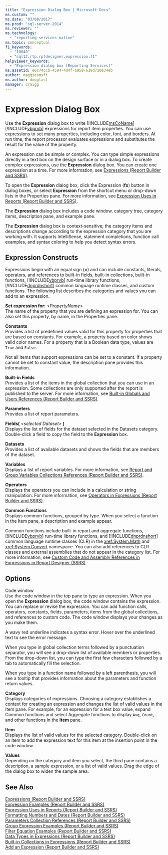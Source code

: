 ```yaml
---
title: "Expression Dialog Box | Microsoft Docs"
ms.custom: ""
ms.date: "03/08/2017"
ms.prod: "sql-server-2014"
ms.reviewer: ""
ms.technology: 
  - "reporting-services-native"
ms.topic: conceptual
f1_keywords: 
  - "10040"
  - "sql12.rtp.rptdesigner.expression.f1"
helpviewer_keywords: 
  - "Expression dialog box [Reporting Services]"
ms.assetid: e6c74ccb-4594-4d4f-b958-618d710e34eb
author: maggiesmsft
ms.author: douglasl
manager: craigg
---
```

# Expression Dialog Box
  Use the **Expression** dialog box to write [!INCLUDE[msCoName](../includes/msconame-md.md)] [!INCLUDE[vbprvb](../includes/vbprvb-md.md)] expressions for report item properties. You can use expressions to set many properties, including color, font, and borders. At run time, the report processor evaluates expressions and substitutes the result for the value of the property.  
  
 An expression can be simple or complex. You can type simple expressions directly in a text box on the design surface or in a dialog box. To create complex expressions, use the **Expression** dialog box. You can create one expression at a time. For more information, see [Expressions &#40;Report Builder and SSRS&#41;](report-design/expressions-report-builder-and-ssrs.md).  
  
 To open the **Expression** dialog box, click the Expression (**fx**) button in dialog boxes, or select **Expression** from the shortcut menu or drop-down lists in the Properties pane. For more information, see [Expression Uses in Reports &#40;Report Builder and SSRS&#41;](report-design/expression-uses-in-reports-report-builder-and-ssrs.md).  
  
 The **Expression** dialog box includes a code window, category tree, category items, description pane, and example pane.  
  
 The **Expression** dialog box is context-sensitive; the category items and descriptions change according to the expression category that you are working with. It supports IntelliSense, statement completions, function call examples, and syntax coloring to help you detect syntax errors.  
  
## Expression Constructs  
 Expressions begin with an equal sign (=) and can include constants, literals, operators, and references to built-in fields, built-in collections, built-in functions, [!INCLUDE[vbprvb](../includes/vbprvb-md.md)] run-time library functions, [!INCLUDE[dnprdnshort](../includes/dnprdnshort-md.md)] common language runtime classes, and custom functions. The following list describes the categories and values you can add to an expression.  
  
 **Set expression for:**  _\<PropertyName>_  
 The name of the property that you are defining an expression for. You can also set this property, by name, in the Properties pane.  
  
 **Constants**  
 Provides a list of predefined values valid for this property for properties that are based on constants. For example, a property based on color shows valid color names. For a property that is a Boolean data type, values are `True` and `False`.  
  
 Not all items that support expressions can be set to a constant. If a property cannot be set to constant value, the description pane provides this information.  
  
 **Built-in Fields**  
 Provides a list of the items in the global collection that you can use in an expression. Some collections are only supported after the report is published to the server. For more information, see [Built-in Globals and Users References &#40;Report Builder and SSRS&#41;](report-design/built-in-collections-built-in-globals-and-users-references-report-builder.md).  
  
 **Parameters**  
 Provides a list of report parameters.  
  
 **Fields(** _\<selected Dataset>_ **)**  
 Displays the list of fields for the dataset selected in the Datasets category. Double-click a field to copy the field to the **Expression** box.  
  
 **Datasets**  
 Provides a list of available datasets and shows the fields that are members of the dataset.  
  
 **Variables**  
 Displays a list of report variables. For more information, see [Report and Group Variables Collections References &#40;Report Builder and SSRS&#41;](report-design/built-in-collections-report-and-group-variables-references-report-builder.md).  
  
 **Operators**  
 Displays the operators you can include in a calculation or string manipulation. For more information, see [Operators in Expressions &#40;Report Builder and SSRS&#41;](report-design/operators-in-expressions-report-builder-and-ssrs.md).  
  
 **Common Functions**  
 Displays common functions, grouped by type. When you select a function in the Item pane, a description and example appear.  
  
 Common functions include built-in report and aggregate functions, [!INCLUDE[vbprvb](../includes/vbprvb-md.md)] run-time library functions, and [!INCLUDE[dnprdnshort](../includes/dnprdnshort-md.md)] common language runtime classes (CLR) in the <xref:System.Math> and <xref:System.Convert> namespace. You can also add references to CLR classes and external assemblies that do not appear in the category list. For more information, see [Custom Code and Assembly References in Expressions in Report Designer &#40;SSRS&#41;](report-design/custom-code-and-assembly-references-in-expressions-in-report-designer-ssrs.md).  
  
## Options  
 Code window  
 Use the code window in the top pane to type an expression. When you open the **Expression** dialog box, the code window contains the expression. You can replace or revise the expression. You can add function calls, operators, constants, fields, parameters, items from the global collections, and references to custom code. The code window displays your changes as you make them.  
  
 A wavy red underline indicates a syntax error. Hover over the underlined text to see the error message.  
  
 When you type in global collection terms followed by a punctuation separator, you will see a drop-down list of available members or properties. From the drop-down list, you can type the first few characters followed by a tab to automatically fill the selection.  
  
 When you type in a function name followed by a left parenthesis, you will see a tooltip that provides information about the parameters and function return values.  
  
 **Category**  
 Displays categories of expressions. Choosing a category establishes a context for creating an expression and changes the list of valid values in the Item pane. For example, for an expression for a text box value, expand Common functions and select Aggregate functions to display `Avg`, `Count`, and other functions in the **Item** pane.  
  
 **Item**  
 Displays the list of valid values for the selected category. Double-click on an item to add the expression text for this item at the insertion point in the code window.  
  
 **Values**  
 Depending on the category and item you select, the third pane contains a description, a sample expression, or a list of valid values. Drag the edge of the dialog box to widen the sample area.  
  
## See Also  
 [Expressions &#40;Report Builder and SSRS&#41;](report-design/expressions-report-builder-and-ssrs.md)   
 [Expression Examples &#40;Report Builder and SSRS&#41;](report-design/expression-examples-report-builder-and-ssrs.md)   
 [Expression Uses in Reports &#40;Report Builder and SSRS&#41;](report-design/expression-uses-in-reports-report-builder-and-ssrs.md)   
 [Formatting Numbers and Dates &#40;Report Builder and SSRS&#41;](report-design/formatting-numbers-and-dates-report-builder-and-ssrs.md)   
 [Parameters Collection References &#40;Report Builder and SSRS&#41;](report-design/built-in-collections-parameters-collection-references-report-builder.md)   
 [Group Expression Examples &#40;Report Builder and SSRS&#41;](report-design/group-expression-examples-report-builder-and-ssrs.md)   
 [Filter Equation Examples &#40;Report Builder and SSRS&#41;](report-design/filter-equation-examples-report-builder-and-ssrs.md)   
 [Data Types in Expressions &#40;Report Builder and SSRS&#41;](report-design/data-types-in-expressions-report-builder-and-ssrs.md)   
 [Built-in Collections in Expressions &#40;Report Builder and SSRS&#41;](report-design/built-in-collections-in-expressions-report-builder.md)   
 [Add an Expression &#40;Report Builder and SSRS&#41;](report-design/add-an-expression-report-builder-and-ssrs.md)  
  
  
